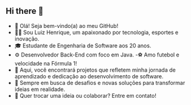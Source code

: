## Hi there 👋

- 👋 Olá! Seja bem-vindo(a) ao meu GitHub!
- 🧑‍💻 Sou Luiz Henrique, um apaixonado por tecnologia, esportes e inovação.
- 🎓 Estudante de Engenharia de Software aos 20 anos.
- ⚙️ Desenvolvedor Back-End com foco em Java.
 -⚽ Amo futebol e velocidade na Fórmula 1!
- 🚀 Aqui, você encontrará projetos que refletem minha jornada de aprendizado e dedicação ao desenvolvimento de software.
- 🌟 Sempre em busca de desafios e novas soluções para transformar ideias em realidade.
- 📩 Quer trocar uma ideia ou colaborar? Entre em contato!
